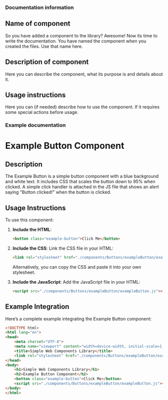 ### Documentation information

## Name of component
So you have added a component to the library? Awesome! Now its time to write the documentation. You have named the component when you created the files. Use that name here. 

## Description of component
Here you can describe the component, what its purpose is and details about it.

## Usage instructions
Here you can (if needed) describe how to use the component. If it requires some special actions before usage. 

### Example documentation

# Example Button Component

## Description

The Example Button is a simple button component with a blue background and white text. It includes CSS that scales the button down to 95% when clicked. A simple click handler is attached in the JS file that shows an alert saying "Button clicked!" when the button is clicked.

## Usage Instructions

To use this component:

1. **Include the HTML**:
    ```html
    <button class="example-button">Click Me</button>
    ```

2. **Include the CSS**:
    Link the CSS file in your HTML:
    ```html
    <link rel="stylesheet" href="./components/Buttons/exampleButton/exampleButton.css">
    ```
    Alternatively, you can copy the CSS and paste it into your own stylesheet.

3. **Include the JavaScript**:
    Add the JavaScript file in your HTML:
    ```html
    <script src="./components/Buttons/exampleButton/exampleButton.js"></script>
    ```

## Example Integration

Here’s a complete example integrating the Example Button component:

```html
<!DOCTYPE html>
<html lang="en">
<head>
    <meta charset="UTF-8">
    <meta name="viewport" content="width=device-width, initial-scale=1.0">
    <title>Simple Web Components Library</title>
    <link rel="stylesheet" href="./components/Buttons/exampleButton/exampleButton.css">
</head>
<body>
    <h1>Simple Web Components Library</h1>
    <h2>Example Button Component</h2>
    <button class="example-button">Click Me</button>
    <script src="./components/Buttons/exampleButton/exampleButton.js"></script>
</body>
</html>